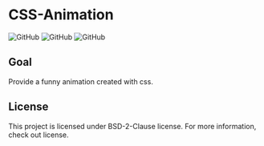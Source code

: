 # CSS-Animation

![GitHub](https://img.shields.io/badge/License-BSD%202%20Clause-red)
![GitHub](https://img.shields.io/badge/Release-V.1.0.0-blue)
![GitHub](https://img.shields.io/badge/Version-Stable-success)

## Goal

Provide a funny animation created with css.

## License

This project is licensed under BSD-2-Clause license. For more information, check out license.